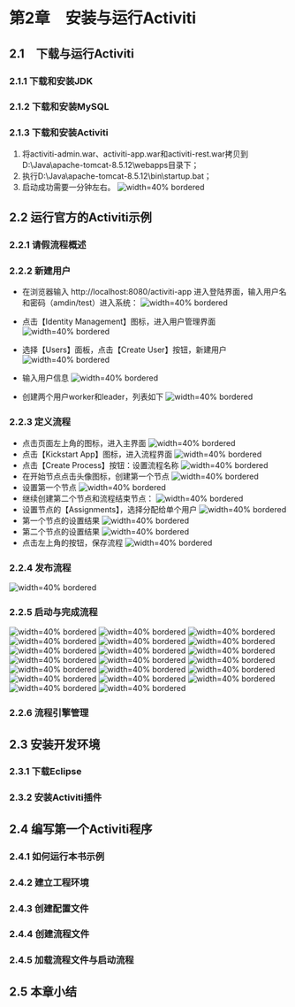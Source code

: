 


# 第2章　安装与运行Activiti 
## 2.1　下载与运行Activiti
###  2.1.1 下载和安装JDK
###  2.1.2 下载和安装MySQL
###  2.1.3 下载和安装Activiti

1. 将activiti-admin.war、activiti-app.war和activiti-rest.war拷贝到D:\Java\apache-tomcat-8.5.12\webapps目录下；
2. 执行D:\Java\apache-tomcat-8.5.12\bin\startup.bat；
3. 启动成功需要一分钟左右。
![width=40% bordered](<images/01_Deploy.png>)
## 2.2 运行官方的Activiti示例
### 2.2.1 请假流程概述
### 2.2.2 新建用户
	
- 在浏览器输入 http://localhost:8080/activiti-app 进入登陆界面，输入用户名和密码（amdin/test）进入系统：
 ![width=40% bordered](<images/02_Login.png>) 

- 点击【Identity Management】图标，进入用户管理界面
 ![width=40% bordered](<images/03_MainIdentityManagement.png>)

- 选择【Users】面板，点击【Create User】按钮，新建用户
 ![width=40% bordered](<images/04_Users.png>)
- 输入用户信息
 ![width=40% bordered](<images/05_CreateUser.png>)
- 创建两个用户worker和leader，列表如下
 ![width=40% bordered](<images/06_UserList.png>)

### 2.2.3 定义流程

- 点击页面左上角的图标，进入主界面
 ![width=40% bordered](<images/07_MainPage.png>)
- 点击【Kickstart App】图标，进入流程界面
 ![width=40% bordered](<images/08_CreateProcess.png>)
- 点击【Create Process】按钮：设置流程名称
![width=40% bordered](<images/17_ProcessInfo.png>)
- 在开始节点点击头像图标，创建第一个节点
 ![width=40% bordered](<images/09_Process1.png>)
- 设置第一个节点
 ![width=40% bordered](<images/10_Process2.png>)
- 继续创建第二个节点和流程结束节点：
 ![width=40% bordered](<images/11_Process3.png>)
- 设置节点的【Assignments】，选择分配给单个用户
 ![width=40% bordered](<images/12_Process4.png>)
- 第一个节点的设置结果
 ![width=40% bordered](<images/14_Process5.png>)
- 第二个节点的设置结果
 ![width=40% bordered](<images/15_Process6.png>)
- 点击左上角的按钮，保存流程
 ![width=40% bordered](<images/16_Process7.png>)

### 2.2.4 发布流程
 ![width=40% bordered](<images/17_ProcessInfo.png>)
### 2.2.5 启动与完成流程

 ![width=40% bordered](<images/18_CreateApp.png>)
 ![width=40% bordered](<images/19_AppInfo.png>)
 ![width=40% bordered](<images/20_AddModelsToApp.png>)
 ![width=40% bordered](<images/21_AddModel.png>)
 ![width=40% bordered](<images/22_ModelAdded.png>)
 ![width=40% bordered](<images/23_AppPublish.png>)
 ![width=40% bordered](<images/24_PublishConfirm.png>)
 ![width=40% bordered](<images/25_AppAdded.png>)
 ![width=40% bordered](<images/26_StartProcess1.png>)
 ![width=40% bordered](<images/27_StartProcess2.png>)
 ![width=40% bordered](<images/28_StartProcess3.png>)
 ![width=40% bordered](<images/29_StartProcess4.png>)
 ![width=40% bordered](<images/30_StartProcess5.png>)
 ![width=40% bordered](<images/31_ProcessAudit1.png>)
 ![width=40% bordered](<images/32_ProcessAudit2.png>)
 ![width=40% bordered](<images/33_ProcessAudit3.png>)
 ![width=40% bordered](<images/34_AdminLogin.png>)
 ![width=40% bordered](<images/35_AdminMain.png>)
 ![width=40% bordered](<images/36_Config.png>)
 ![width=40% bordered](<images/37_ConfigCheck.png>)
### 2.2.6 流程引擎管理
## 2.3 安装开发环境
### 2.3.1 下载Eclipse
### 2.3.2 安装Activiti插件
## 2.4 编写第一个Activiti程序
### 2.4.1 如何运行本书示例
### 2.4.2 建立工程环境
### 2.4.3 创建配置文件
### 2.4.4 创建流程文件
### 2.4.5 加载流程文件与启动流程
## 2.5 本章小结
